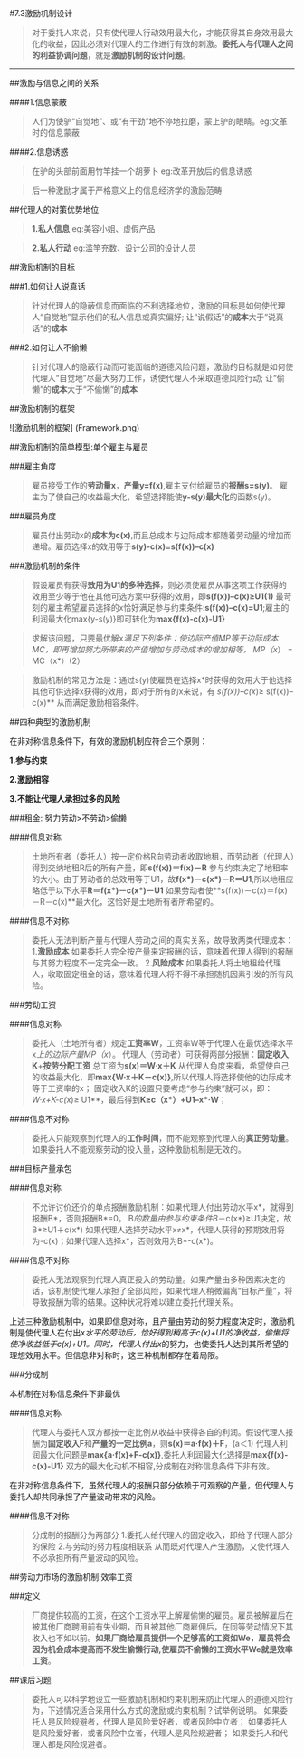#7.3激励机制设计

>对于委托人来说，只有使代理人行动效用最大化，才能获得其自身效用最大化的收益，因此必须对代理人的工作进行有效的刺激。**委托人与代理人之间的利益协调问题**，就是**激励机制的设计问题**。

***

##激励与信息之间的关系

####1.信息蒙蔽

>人们为使驴“自觉地”、或“有干劲”地不停地拉磨，蒙上驴的眼睛。eg:文革时的信息蒙蔽

####2.信息诱惑

>在驴的头部前面用竹竿挂一个胡萝卜 eg:改革开放后的信息诱惑

>后一种激励才属于严格意义上的信息经济学的激励范畴 

##代理人的对策优势地位

>**1.私人信息** eg:美容小姐、虚假产品

>**2.私人行动** eg:滥竽充数、设计公司的设计人员

##激励机制的目标

###1.如何让人说真话

>针对代理人的隐蔽信息而面临的不利选择地位，激励的目标是如何使代理人“自觉地”显示他们的私人信息或真实偏好;
>让“说假话”的**成本**大于“说真话”的**成本**

###2.如何让人不偷懒

>针对代理人的隐蔽行动而可能面临的道德风险问题，激励的目标就是如何使代理人“自觉地”尽最大努力工作，诱使代理人不采取道德风险行动;
>让“偷懒”的**成本**大于“不偷懒”的**成本**

##激励机制的框架

![激励机制的框架] (Framework.png)

##激励机制的简单模型:单个雇主与雇员

###雇主角度

>雇员接受工作的**劳动量x**，**产量y=f(x)**,雇主支付给雇员的**报酬s=s(y)**。
>雇主为了使自己的收益最大化，希望选择能使**y-s(y)最大化**的函数s(y)。

###雇员角度

>雇员付出劳动x的**成本为c(x)**,而且总成本与边际成本都随着劳动量的增加而递增。雇员选择x的效用等于**s(y)-c(x)=s(f(x))–c(x)**
       
###激励机制的条件

>假设雇员有获得**效用为U1的多种选择**，则必须使雇员从事这项工作获得的效用至少等于他在其他可选方案中获得的效用，即**s(f(x))–c(x)≥U1(1)**
>最苛刻的雇主希望雇员选择的x恰好满足参与约束条件:**s(f(x))–c(x)=U1**;雇主的利润最大化max{y-s(y)}即可转化为**max{f(x)-c(x)-U1}**

>求解该问题，只要最优解x*满足下列条件：使边际产值MP等于边际成本MC，即再增加努力所带来的产值增加与劳动成本的增加相等，
>MP（x*） = MC（x*）(2）

>激励机制的常见方法是：通过s(y)使雇员在选择x*时获得的效用大于他选择其他可供选择x获得的效用，即对于所有的x来说，有
>**s(f(x*))–c(x*)≥ s(f(x))–c(x)** 
>从而满足激励相容条件。

##四种典型的激励机制

在非对称信息条件下，有效的激励机制应符合三个原则：

**1.参与约束**

**2.激励相容**

**3.不能让代理人承担过多的风险**

###租金: 努力劳动>不劳动>偷懒

####信息对称

>土地所有者（委托人）按一定价格R向劳动者收取地租，而劳动者（代理人）得到交纳地租R后的所有产量，即**s(f(x))＝f(x)－R**
>参与约束决定了地租率的大小。由于劳动者的总效用等于U1，故**f(x*)－c(x*)－R＝U1**,所以地租应略低于以下水平**R＝f(x*)－c(x*)－U1**
如果劳动者使**s(f(x))－c(x)＝f(x)－R－c(x)**最大化，这恰好是土地所有者所希望的。

####信息不对称

>委托人无法判断产量与代理人劳动之间的真实关系，故导致两类代理成本：
>1.**激励成本**
>如果委托人完全按产量来定报酬的话，意味着代理人得到的报酬与其努力程度不一定完全一致。
>2.**风险成本**
>如果委托人将土地租给代理人，收取固定租金的话，意味着代理人将不得不承担随机因素引发的所有风险。

###劳动工资

####信息对称

>委托人（土地所有者）规定**工资率W**，工资率W等于代理人在最优选择水平x*上的边际产量MP（x*）。
>代理人（劳动者）可获得两部分报酬：**固定收入K**+**按劳分配工资**
>总工资为**s(x)＝W·x＋K**
>从代理人角度来看，希望使自己的收益最大化，即**max{W·x＋K－c(x)}**,所以代理人将选择使他的边际成本等于工资率的x；
>固定收入K的设置只要考虑“参与约束”就可以，即：**W·x*+K-c(x*)≥ U1**，最后得到**K≥c（x*）+U1–x*·W**；

####信息不对称

>委托人只能观察到代理人的**工作时间**，而不能观察到代理人的**真正劳动量**。如果委托人不能观察劳动的投入量，这种激励机制是无效的。

###目标产量承包

####信息对称

>不允许讨价还价的单点报酬激励机制：如果代理人付出劳动水平x*，就得到报酬B*，否则报酬B*=0。
>B*的数量由参与约束条件B*－c(x*)≥U1决定，故B*≥U1＋c(x*)
>如果代理人选择劳动水平x≠x*，代理人获得的预期效用将为-c(x)；如果代理人选择x*，否则效用为B*-c(x*)。

####信息不对称

>委托人无法观察到代理人真正投入的劳动量。如果产量由多种因素决定的话，该机制使代理人承担了全部风险，如果代理人稍微偏离“目标产量”，将导致报酬为零的结果。这种状况将难以建立委托代理关系。

上述三种激励机制中，如果即信息对称，且产量由劳动的努力程度决定时，激励机制是使代理人在付出x*水平的劳动后，恰好得到稍高于c(x)+U1的净收益，偷懒将使净收益低于c(x)+U1。同时，代理人付出x*的努力，也使委托人达到其所希望的理想效用水平。但信息非对称时，这三种机制都存在着局限。

###分成制

本机制在对称信息条件下非最优

####信息对称

>代理人与委托人双方都按一定比例从收益中获得各自的利润。假设代理人报酬为**固定收入F**和**产量的一定比例a**，则**s(x)＝a·f(x)＋F**，(a＜1)
>代理人利润最大化问题是**max{a·f(x)+F-c(x)}**,委托人利润最大化选择是**max{f(x)-c(x)-U1}**
>双方的最大化动机不相容,分成制在对称信息条件下非有效。

在非对称信息条件下，虽然代理人的报酬只部分依赖于可观察的产量，但代理人与委托人却共同承担了产量波动带来的风险。


####信息不对称

>分成制的报酬分为两部分
>1.委托人给代理人的固定收入，即给予代理人部分的保险
>2.与劳动的努力程度相联系
>从而既对代理人产生激励，又使代理人不必承担所有产量波动的风险。

##劳动力市场的激励机制:效率工资

###定义
>厂商提供较高的工资，在这个工资水平上解雇偷懒的雇员。雇员被解雇后在被其他厂商聘用前有失业期，而且被其他厂商雇佣后，在同等劳动情况下其收入也不如以前。**如果厂商给雇员提供一个足够高的工资如We，雇员将会因为机会成本提高而不发生偷懒行动,使雇员不偷懒的工资水平We就是效率工资**。



##课后习题
>委托人可以科学地设立一些激励机制和约束机制来防止代理人的道德风险行为，下述情况适合采用什么方式的激励或约束机制？试举例说明。
如果委托人是风险规避者，代理人是风险爱好者，或者风险中立者；
如果委托人是风险爱好者，或者风险中立者，代理人是风险规避者； 
如果委托人和代理人都是风险规避者。



